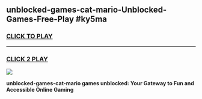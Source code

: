 
## unblocked-games-cat-mario-Unblocked-Games-Free-Play #ky5ma
<h3>
<a href="https://us.freeplayer.one?title=unblocked-games-cat-mario&ref=9M">CLICK TO PLAY</a></h3>
<hr>

<h3>
<a href="https://us.freeplayer.one?title=unblocked-games-cat-mario&ref=9M">CLICK 2 PLAY</a>
  
</h3>

<a href="https://us.freeplayer.one?title=unblocked-games-cat-mario&ref=9M"><img src="https://clearcache.store/games.png"></a>


**unblocked-games-cat-mario games unblocked: Your Gateway to Fun and Accessible Online Gaming**
